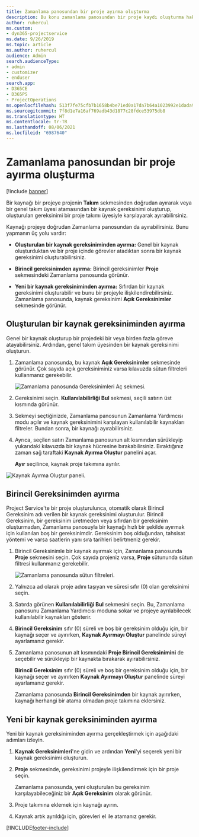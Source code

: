 ```yaml
---
title: Zamanlama panosundan bir proje ayırma oluşturma
description: Bu konu zamanlama panosundan bir proje kaydı oluşturma hakkında bilgi sağlar.
author: ruhercul
ms.custom:
- dyn365-projectservice
ms.date: 9/26/2019
ms.topic: article
ms.author: ruhercul
audience: Admin
search.audienceType:
- admin
- customizer
- enduser
search.app:
- D365CE
- D365PS
- ProjectOperations
ms.openlocfilehash: 513f7fe75cfb7b1658b4be71ed0a17da7b64a1023992e1dada9adca8f0dbf21e
ms.sourcegitcommit: 7f8d1e7a16af769adb43d1877c28fdce53975db8
ms.translationtype: HT
ms.contentlocale: tr-TR
ms.lasthandoff: 08/06/2021
ms.locfileid: "6987640"
---
```

# <a name="create-a-project-booking-from-the-schedule-board"></a>Zamanlama panosundan bir proje ayırma oluşturma

[!include [banner](../includes/psa-now-project-operations.md)]

Bir kaynağı bir projeye projenin **Takım** sekmesinden doğrudan ayırarak veya bir genel takım üyesi atamasından bir kaynak gereksinimi oluşturup, oluşturulan gereksinimi bir proje takımı üyesiyle karşılayarak ayırabilirsiniz.

Kaynağı projeye doğrudan Zamanlama panosundan da ayırabilirsiniz. Bunu yapmanın üç yolu vardır:

- **Oluşturulan bir kaynak gereksiniminden ayırma:** Genel bir kaynak oluşturduktan ve bir proje içinde görevler atadıktan sonra bir kaynak gereksinimi oluşturabilirsiniz.

- **Birincil gereksinimden ayırma:** Birincil gereksinimler **Proje** sekmesindeki Zamanlama panosunda görünür. 

- **Yeni bir kaynak gereksiniminden ayırma:** Sıfırdan bir kaynak gereksinimi oluşturabilir ve bunu bir projeyle ilişkilendirebilirsiniz. Zamanlama panosunda, kaynak gereksinimi **Açık Gereksinimler** sekmesinde görünür.

## <a name="book-from-a-generated-resource-requirement"></a>Oluşturulan bir kaynak gereksiniminden ayırma

Genel bir kaynak oluşturup bir projedeki bir veya birden fazla göreve atayabilirsiniz. Ardından, genel takım üyesinden bir kaynak gereksinimi oluşturun. 

1.  Zamanlama panosunda, bu kaynak **Açık Gereksinimler** sekmesinde görünür. Çok sayıda açık gereksiniminiz varsa kılavuzda sütun filtreleri kullanmanız gerekebilir. 

    ![Zamanlama panosunda Gereksinimleri Aç sekmesi.](media/FAQ-Project-Booking-Schedule-Board-1.png "Ayırmalar ve atamalar tablosunun ekran görüntüsü")

2. Gereksinimi seçin. **Kullanılabilirliği Bul** sekmesi, seçili satırın üst kısmında görünür.
 
3. Sekmeyi seçtiğinizde, Zamanlama panosunun Zamanlama Yardımcısı modu açılır ve kaynak gereksinimini karşılayan kullanılabilir kaynakları filtreler. Bundan sonra, bir kaynağı ayırabilirsiniz.

4. Ayrıca, seçilen satırı Zamanlama panosunun alt kısmından sürükleyip yukarıdaki kılavuzda bir kaynak hücresine bırakabilirsiniz. Bıraktığınız zaman sağ taraftaki **Kaynak Ayırma Oluştur** panelini açar.

    **Ayır** seçilince, kaynak proje takımına ayrılır.

![Kaynak Ayırma Oluştur paneli.](media/FAQ-Project-Booking-Schedule-Board-6.png "")
 

## <a name="book-from-the-primary-requirement"></a>Birincil Gereksinimden ayırma

Project Service'te bir proje oluşturulunca, otomatik olarak Birincil Gereksinim adı verilen bir kaynak gereksinimi oluşturulur. Birincil Gereksinim, bir gereksinim üretmeden veya sıfırdan bir gereksinim oluşturmadan, Zamanlama panosuyla bir kaynağı hızlı bir şekilde ayırmak için kullanılan boş bir gereksinimdir. Gereksinim boş olduğundan, tahsisat yöntemi ve varsa saatlerin yanı sıra tarihleri belirtmeniz gerekir. 

1. Birincil Gereksinimle bir kaynak ayırmak için, Zamanlama panosunda **Proje** sekmesini seçin. Çok sayıda projeniz varsa, **Proje** sütununda sütun filtresi kullanmanız gerekebilir.

   ![Zamanlama panosunda sütun filtreleri.](media/FAQ-Project-Booking-Schedule-Board-2.png "Ayırmalar ve atamalar tablosunun ekran görüntüsü")

2. Yalnızca ad olarak proje adını taşıyan ve süresi sıfır (0) olan gereksinimi seçin.

3. Satırda görünen **Kullanılabilirliği Bul** sekmesini seçin. Bu, Zamanlama panosunu Zamanlama Yardımcısı moduna sokar ve projeye ayrılabilecek kullanılabilir kaynakları gösterir.

4. **Birincil Gereksinim** sıfır (0) süreli ve boş bir gereksinim olduğu için, bir kaynağı seçer ve ayırırken, **Kaynak Ayırmayı Oluştur** panelinde süreyi ayarlamanız gerekir.

5. Zamanlama panosunun alt kısmındaki **Proje Birincil Gereksinimini** de seçebilir ve sürükleyip bir kaynakta bırakarak ayırabilirsiniz.
 
    **Birincil Gereksinim** sıfır (0) süreli ve boş bir gereksinim olduğu için, bir kaynağı seçer ve ayırırken **Kaynak Ayırmayı Oluştur** panelinde süreyi ayarlamanız gerekir.
 
    Zamanlama panosunda **Birincil Gereksinimden** bir kaynak ayırırken, kaynağı herhangi bir atama olmadan proje takımına eklersiniz.
 
## <a name="book-from-a-new-resource-requirement"></a>Yeni bir kaynak gereksiniminden ayırma
Yeni bir kaynak gereksiniminden ayırma gerçekleştirmek için aşağıdaki adımları izleyin. 

1. **Kaynak Gereksinimleri**'ne gidin ve ardından **Yeni**'yi seçerek yeni bir kaynak gereksinimi oluşturun.

2. **Proje** sekmesinde, gereksinimi projeyle ilişkilendirmek için bir proje seçin.
 
    Zamanlama panosunda, yeni oluşturulan bu gereksinim karşılayabileceğiniz bir **Açık Gereksinim** olarak görünür.

3. Proje takımına eklemek için kaynağı ayırın.

4. Kaynak artık ayrıldığı için, görevleri el ile atamanız gerekir.



[!INCLUDE[footer-include](../includes/footer-banner.md)]